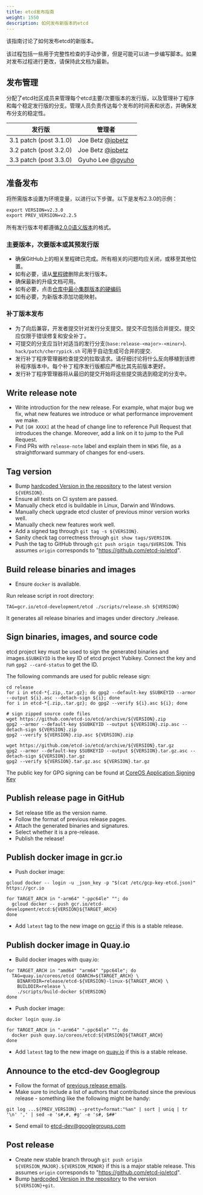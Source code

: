 ```yaml
---
title: etcd发布指南
weight: 1550
description: 如何发布新版本的etcd
---
```


该指南讨论了如何发布etcd的新版本。

该过程包括一些用于完整性检查的手动步骤，但是可能可以进一步编写脚本。如果对发布过程进行更改，请保持此文档为最新。

## 发布管理

分配了etcd社区成员来管理每个etcd主要/次要版本的发行版，以及管理补丁程序和每个稳定发行版的分支。管理人员负责传达每个发布的时间表和状态，并确保发布分支的稳定性。

| 发行版 | 管理者 |
| -------- | ------- |
| 3.1 patch (post 3.1.0) | Joe Betz [@jpbetz](https://github.com/jpbetz) |
| 3.2 patch (post 3.2.0) | Joe Betz [@jpbetz](https://github.com/jpbetz) |
| 3.3 patch (post 3.3.0) | Gyuho Lee [@gyuho](https://github.com/gyuho) |

## 准备发布

将所需版本设置为环境变量，以进行以下步骤。以下是发布2.3.0的示例：

```
export VERSION=v2.3.0
export PREV_VERSION=v2.2.5
```

所有发行版本号都遵循[2.0.0语义版本](http://semver.org/)的格式。

### 主要版本，次要版本或其预发行版

- 确保GitHub上的相关里程碑已完成。所有相关的问题均应关闭，或移至其他位置。
- 如有必要，请从[里程碑](https://github.com/etcd-io/etcd/blob/master/ROADMAP.md)删除此发行版本。
- 确保最新的升级文档可用。
- 如有必要，点击[仓库中最小集群版本的硬编码](https://github.com/etcd-io/etcd/blob/master/version/version.go#L29)
- 如有必要，为新版本添加功能映射。

### 补丁版本发布


- 为了向后兼容，开发者提交针对发行分支提交。提交不应包括合并提交。提交应仅限于错误修复和安全补丁。
- 可提交的分支应当针对适当的发行分支(`base:release-<major>-<minor>`). `hack/patch/cherrypick.sh` 可用于自动生成可合并的提交.
- 发行补丁程序管理器检查提交的拉取请求。请仔细讨论将什么反向移植到该修补程序版本中。每个补丁程序发行版都应严格比其先前版本更好。
- 发行补丁程序管理器将从最旧的提交开始将这些提交挑选到稳定的分支中。

## Write release note

- Write introduction for the new release. For example, what major bug we fix, what new features we introduce or what performance improvement we make.
- Put `[GH XXXX]` at the head of change line to reference Pull Request that introduces the change. Moreover, add a link on it to jump to the Pull Request.
- Find PRs with `release-note` label and explain them in `NEWS` file, as a straightforward summary of changes for end-users.

## Tag version

- Bump [hardcoded Version in the repository](https://github.com/etcd-io/etcd/blob/master/version/version.go#L30) to the latest version `${VERSION}`.
- Ensure all tests on CI system are passed.
- Manually check etcd is buildable in Linux, Darwin and Windows.
- Manually check upgrade etcd cluster of previous minor version works well.
- Manually check new features work well.
- Add a signed tag through `git tag -s ${VERSION}`.
- Sanity check tag correctness through `git show tags/$VERSION`.
- Push the tag to GitHub through `git push origin tags/$VERSION`. This assumes `origin` corresponds to "https://github.com/etcd-io/etcd".

## Build release binaries and images

- Ensure `docker` is available.

Run release script in root directory:

```
TAG=gcr.io/etcd-development/etcd ./scripts/release.sh ${VERSION}
```

It generates all release binaries and images under directory ./release.

## Sign binaries, images, and source code

etcd project key must be used to sign the generated binaries and images.`$SUBKEYID` is the key ID of etcd project Yubikey. Connect the key and run `gpg2 --card-status` to get the ID.

The following commands are used for public release sign:

```
cd release
for i in etcd-*{.zip,.tar.gz}; do gpg2 --default-key $SUBKEYID --armor --output ${i}.asc --detach-sign ${i}; done
for i in etcd-*{.zip,.tar.gz}; do gpg2 --verify ${i}.asc ${i}; done

# sign zipped source code files
wget https://github.com/etcd-io/etcd/archive/${VERSION}.zip
gpg2 --armor --default-key $SUBKEYID --output ${VERSION}.zip.asc --detach-sign ${VERSION}.zip
gpg2 --verify ${VERSION}.zip.asc ${VERSION}.zip

wget https://github.com/etcd-io/etcd/archive/${VERSION}.tar.gz
gpg2 --armor --default-key $SUBKEYID --output ${VERSION}.tar.gz.asc --detach-sign ${VERSION}.tar.gz
gpg2 --verify ${VERSION}.tar.gz.asc ${VERSION}.tar.gz
```

The public key for GPG signing can be found at [CoreOS Application Signing Key](https://coreos.com/security/app-signing-key)


## Publish release page in GitHub

- Set release title as the version name.
- Follow the format of previous release pages.
- Attach the generated binaries and signatures.
- Select whether it is a pre-release.
- Publish the release!

## Publish docker image in gcr.io

- Push docker image:

```
gcloud docker -- login -u _json_key -p "$(cat /etc/gcp-key-etcd.json)" https://gcr.io

for TARGET_ARCH in "-arm64" "-ppc64le" ""; do
  gcloud docker -- push gcr.io/etcd-development/etcd:${VERSION}${TARGET_ARCH}
done
```

- Add `latest` tag to the new image on [gcr.io](https://console.cloud.google.com/gcr/images/etcd-development/GLOBAL/etcd?project=etcd-development&authuser=1) if this is a stable release.

## Publish docker image in Quay.io

- Build docker images with quay.io:

```
for TARGET_ARCH in "amd64" "arm64" "ppc64le"; do
  TAG=quay.io/coreos/etcd GOARCH=${TARGET_ARCH} \
    BINARYDIR=release/etcd-${VERSION}-linux-${TARGET_ARCH} \
    BUILDDIR=release \
    ./scripts/build-docker ${VERSION}
done
```

- Push docker image:

```
docker login quay.io

for TARGET_ARCH in "-arm64" "-ppc64le" ""; do
  docker push quay.io/coreos/etcd:${VERSION}${TARGET_ARCH}
done
```

- Add `latest` tag to the new image on [quay.io](https://quay.io/repository/coreos/etcd?tag=latest&tab=tags) if this is a stable release.

## Announce to the etcd-dev Googlegroup

- Follow the format of [previous release emails](https://groups.google.com/forum/#!forum/etcd-dev).
- Make sure to include a list of authors that contributed since the previous release - something like the following might be handy:

```
git log ...${PREV_VERSION} --pretty=format:"%an" | sort | uniq | tr '\n' ',' | sed -e 's#,#, #g' -e 's#, $##'
```

- Send email to etcd-dev@googlegroups.com

## Post release

- Create new stable branch through `git push origin ${VERSION_MAJOR}.${VERSION_MINOR}` if this is a major stable release. This assumes `origin` corresponds to "https://github.com/etcd-io/etcd".
- Bump [hardcoded Version in the repository](https://github.com/etcd-io/etcd/blob/master/version/version.go#L30) to the version `${VERSION}+git`.
